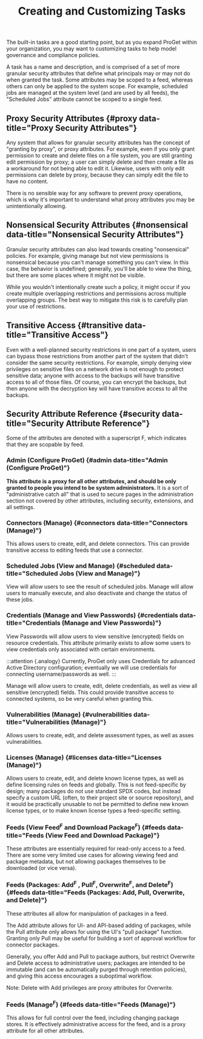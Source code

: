 ﻿---
title: Creating and Customizing Tasks
sequence: 200
keywords: proget,packages
---

  The built-in tasks are a good starting point, but as you expand ProGet within your organization, you may want to customizing tasks to help model governance and compliance policies.     

  A task has a name and description, and is comprised of a set of more granular security attributes that define what principals may or may not do when granted the task. Some attributes may be scoped to a feed, whereas others can only be applied to the system scope. For example, scheduled jobs are managed at the system level (and are used by all feeds), the "Scheduled Jobs" attribute cannot be scoped to a single feed.

  ## Proxy Security Attributes {#proxy data-title="Proxy Security Attributes"}

  Any system that allows for granular security attributes has the concept of "granting by proxy", or proxy attributes. For example, even if you only grant permission to create and delete files on a file system, you are still granting edit permission by proxy; a user can simply delete and then create a file as a workaround for not being able to edit it. Likewise, users with only edit permissions can delete by proxy, because they can simply edit the file to have no content.

  There is no sensible way for any software to prevent proxy operations, which is why it's important to understand what proxy attributes you may be unintentionally allowing.

  ## Nonsensical Security Attributes {#nonsensical data-title="Nonsensical Security Attributes"}

  Granular security attributes can also lead towards creating "nonsensical" policies. For example, giving manage but not view permissions is nonsensical because you can't manage something you can't view. In this case, the behavior is undefined; generally, you'll be able to view the thing, but there are some places where it might not be visible.  

  While you wouldn't intentionally create such a policy, it might occur if you create multiple overlapping restrictions and permissions across multiple overlapping groups. The best way to mitigate this risk is to carefully plan your use of restrictions.

## Transitive Access {#transitive data-title="Transitive Access"}

Even with a well-planned security restrictions in one part of a system, users can bypass those restrictions from another part of the system that didn't consider the same security restrictions. For example, simply denying view privileges on sensitive files on a network drive is not enough to protect sensitive data; anyone with access to the backups will have transitive access to all of those files.  Of course, you can encrypt the backups, but then anyone with the decryption key will have transitive access to all the backups.

## Security Attribute Reference {#security data-title="Security Attribute Reference"}

Some of the attributes are denoted with a superscript F, which indicates that they are scopable by feed.

### Admin (Configure ProGet) {#admin data-title="Admin (Configure ProGet)"}

**This attribute is a proxy for all other attributes, and should be only granted to people you intend to be system administrators.** It is a sort of "administrative catch all" that is used to secure pages in the administration section not covered by other attributes, including security, extensions, and all settings.

### Connectors (Manage) {#connectors data-title="Connectors (Manage)"}

This allows users to create, edit, and delete connectors. This can provide transitive access to editing feeds that use a connector.

### Scheduled Jobs (View and Manage) {#scheduled data-title="Scheduled Jobs (View and Manage)"}

View will allow users to see the result of scheduled jobs. Manage will allow users to manually execute, and also deactivate and change the status of these jobs.

### Credentials (Manage and View Passwords) {#credentials data-title="Credentials (Manage and View Passwords)"}

View Passwords will allow users to view sensitive (encrypted) fields on resource credentials. This attribute primarily exists to allow some users to view credentials only associated with certain environments.

:::attention {.analogy}
Currently, ProGet only uses Credentials for advanced Active Directory configuration; eventually we will use credentials for connecting username/passwords as well.
:::

Manage will allow users to create, edit, delete credentials, as well as view all sensitive (encrypted) fields. This could provide transitive access to connected systems, so be very careful when granting this.

### Vulnerabilities (Manage) {#vulnerabilities data-title="Vulnerabilities (Manage)"}

Allows users to create, edit, and delete assessment types, as well as asses vulnerabilities.

### Licenses (Manage) {#licenses data-title="Licenses (Manage)"}

Allows users to create, edit, and delete known license types, as well as define licensing rules on feeds and globally. This is not feed-specific by design; many packages do not use standard SPDX codes, but instead specify a custom URL (often, to their project site or source repository), and it would be practically unusable to not be permitted to define new known license types, or to make known license types a feed-specific setting.

### Feeds (View Feed<sup>F</sup> and Download Package<sup>F</sup>) {#feeds data-title="Feeds (View Feed and Download Package)"}

These attributes are essentially required for read-only access to a feed. There are some very limited use cases for allowing viewing feed and package metadata, but not allowing packages themselves to be downloaded (or vice versa).

### Feeds (Packages: Add<sup>F</sup> , Pull<sup>F</sup>, Overwrite<sup>F</sup>, and Delete<sup>F</sup>) {#feeds data-title="Feeds (Packages: Add, Pull, Overwrite, and Delete)"}

These attributes all allow for manipulation of packages in a feed.

The Add attribute allows for UI- and API-based adding of packages, while the Pull attribute only allows for using the UI's "pull package" function. Granting only Pull may be useful for building a sort of approval workflow for connector packages.

Generally, you offer Add and Pull to package authors, but restrict Overwrite and Delete access to administrative users; packages are intended to be immutable (and can be automatically purged through retention policies), and giving this access encourages a suboptimal workflow.

Note: Delete with Add privileges are proxy attributes for Overwrite.

### Feeds (Manage<sup>F</sup>) {#feeds data-title="Feeds (Manage)"}

This allows for full control over the feed, including changing package stores. It is effectively administrative access for the feed, and is a proxy attribute for all other attributes.

